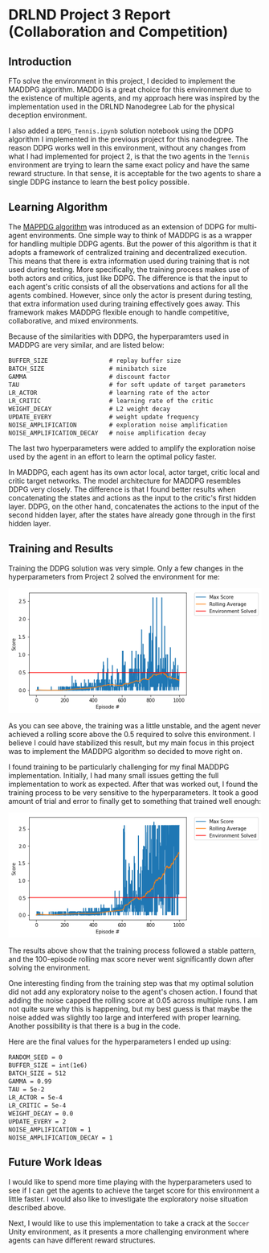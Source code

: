 # DRLND Project 3 Report (Collaboration and Competition)

## Introduction

FTo solve the environment in this project, I decided to implement the MADDPG algorithm. MADDG is a great choice for this environment due to the existence of multiple agents, and my approach here was inspired by the implementation used in the DRLND Nanodegree Lab for the physical deception environment.

I also added a `DDPG_Tennis.ipynb` solution notebook using the DDPG algorithm I implemented in the previous project for this nanodegree. The reason DDPG works well in this environment, without any changes from what I had implemented for project 2, is that the two agents in the `Tennis` environment are trying to learn the same exact policy and have the same reward structure. In that sense, it is acceptable for the two agents to share a single DDPG instance to learn the best policy possible.

## Learning Algorithm

The [MAPPDG algorithm](https://arxiv.org/pdf/1706.02275.pdf) was introduced as an extension of DDPG for multi-agent environments. One simple way to think of MADDPG is as a wrapper for handling multiple DDPG agents. But the power of this algorithm is that it adopts a framework of centralized training and decentralized execution. This means that there is extra information used during training that is not used during testing. More specifically, the training process makes use of both actors and critics, just like DDPG. The difference is that the input to each agent's critic consists of all the observations and actions for all the agents combined. However, since only the actor is present during testing, that extra information used during training effectively goes away. This framework makes MADDPG flexible enough to handle competitive, collaborative, and mixed environments.

Because of the similarities with DDPG, the hyperparamters used in MADDPG are very similar, and are listed below:

```
BUFFER_SIZE                 # replay buffer size
BATCH_SIZE                  # minibatch size
GAMMA                       # discount factor
TAU                         # for soft update of target parameters
LR_ACTOR                    # learning rate of the actor 
LR_CRITIC                   # learning rate of the critic
WEIGHT_DECAY                # L2 weight decay
UPDATE_EVERY                # weight update frequency
NOISE_AMPLIFICATION         # exploration noise amplification
NOISE_AMPLIFICATION_DECAY   # noise amplification decay
```

The last two hyperparameters were added to amplify the exploration noise used by the agent in an effort to learn the optimal policy faster.

In MADDPG, each agent has its own actor local, actor target, critic local and critic target networks. The model architecture for MADDPG resembles DDPG very closely. The difference is that I found better results when concatenating the states and actions as the input to the critic's first hidden layer. DDPG, on the other hand, concatenates the actions to the input of the second hidden layer, after the states have already gone through in the first hidden layer.

## Training and Results

Training the DDPG solution was very simple. Only a few changes in the hyperparameters from Project 2 solved the environment for me:

![DDPG Plot of Rewards](https://github.com/MarcioPorto/drlnd-collaboration-and-competition/blob/master/ddpg_tennis_training.png)

As you can see above, the training was a little unstable, and the agent never achieved a rolling score above the 0.5 required to solve this environment. I believe I could have stabilized this result, but my main focus in this project was to implement the MADDPG algorithm so decided to move right on.

I found training to be particularly challenging for my final MADDPG implementation. Initially, I had many small issues getting the full implementation to work as expected. After that was worked out, I found the training process to be very sensitive to the hyperparameters. It took a good amount of trial and error to finally get to something that trained well enough:

![MADDPG Plot of Rewards](https://github.com/MarcioPorto/drlnd-collaboration-and-competition/blob/master/maddpg_tennis_training.png)

The results above show that the training process followed a stable pattern, and the 100-episode rolling max score never went significantly down after solving the environment.

One interesting finding from the training step was that my optimal solution did not add any exploratory noise to the agent's chosen action. I found that adding the noise capped the rolling score at 0.05 across multiple runs. I am not quite sure why this is happening, but my best guess is that maybe the noise added was slightly too large and interfered with proper learning. Another possibility is that there is a bug in the code.

Here are the final values for the hyperparameters I ended up using:

```
RANDOM_SEED = 0
BUFFER_SIZE = int(1e6)
BATCH_SIZE = 512
GAMMA = 0.99
TAU = 5e-2
LR_ACTOR = 5e-4
LR_CRITIC = 5e-4
WEIGHT_DECAY = 0.0
UPDATE_EVERY = 2
NOISE_AMPLIFICATION = 1
NOISE_AMPLIFICATION_DECAY = 1
```

## Future Work Ideas

I would like to spend more time playing with the hyperparameters used to see if I can get the agents to achieve the target score for this environment a little faster. I would also like to investigate the exploratory noise situation described above.

Next, I would like to use this implementation to take a crack at the `Soccer` Unity environment, as it presents a more challenging environment where agents can have different reward structures.